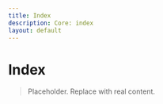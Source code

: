 ```yaml
---
title: Index
description: Core: index
layout: default
---
```

# Index

> Placeholder. Replace with real content.
